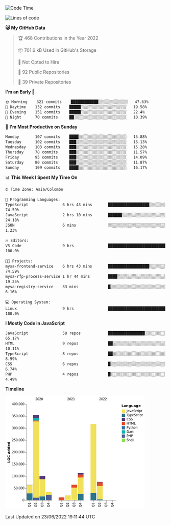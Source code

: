 
<!--START_SECTION:waka-->
![Code Time](http://img.shields.io/badge/Code%20Time-0%20secs-blue)

![Lines of code](https://img.shields.io/badge/From%20Hello%20World%20I%27ve%20Written-1%20Million%20lines%20of%20code-blue)

**🐱 My GitHub Data** 

> 🏆 468 Contributions in the Year 2022
 > 
> 📦 701.6 kB Used in GitHub's Storage 
 > 
> 🚫 Not Opted to Hire
 > 
> 📜 92 Public Repositories 
 > 
> 🔑 39 Private Repositories  
 > 
**I'm an Early 🐤** 

```text
🌞 Morning    321 commits    ████████████░░░░░░░░░░░░░   47.63% 
🌆 Daytime    132 commits    █████░░░░░░░░░░░░░░░░░░░░   19.58% 
🌃 Evening    151 commits    █████░░░░░░░░░░░░░░░░░░░░   22.4% 
🌙 Night      70 commits     ██░░░░░░░░░░░░░░░░░░░░░░░   10.39%

```
📅 **I'm Most Productive on Sunday** 

```text
Monday       107 commits    ████░░░░░░░░░░░░░░░░░░░░░   15.88% 
Tuesday      102 commits    ███░░░░░░░░░░░░░░░░░░░░░░   15.13% 
Wednesday    103 commits    ███░░░░░░░░░░░░░░░░░░░░░░   15.28% 
Thursday     78 commits     ███░░░░░░░░░░░░░░░░░░░░░░   11.57% 
Friday       95 commits     ███░░░░░░░░░░░░░░░░░░░░░░   14.09% 
Saturday     80 commits     ███░░░░░░░░░░░░░░░░░░░░░░   11.87% 
Sunday       109 commits    ████░░░░░░░░░░░░░░░░░░░░░   16.17%

```


📊 **This Week I Spent My Time On** 

```text
⌚︎ Time Zone: Asia/Colombo

💬 Programming Languages: 
TypeScript               6 hrs 43 mins       ██████████████████░░░░░░░   74.59% 
JavaScript               2 hrs 10 mins       ██████░░░░░░░░░░░░░░░░░░░   24.18% 
JSON                     6 mins              ░░░░░░░░░░░░░░░░░░░░░░░░░   1.23%

🔥 Editors: 
VS Code                  9 hrs               █████████████████████████   100.0%

🐱‍💻 Projects: 
mysa-frontend-service    6 hrs 43 mins       ██████████████████░░░░░░░   74.59% 
mysa-rfp-process-service 1 hr 44 mins        ████░░░░░░░░░░░░░░░░░░░░░   19.25% 
mysa-registry-service    33 mins             █░░░░░░░░░░░░░░░░░░░░░░░░   6.16%

💻 Operating System: 
Linux                    9 hrs               █████████████████████████   100.0%

```

**I Mostly Code in JavaScript** 

```text
JavaScript               58 repos            ████████████████░░░░░░░░░   65.17% 
HTML                     9 repos             ██░░░░░░░░░░░░░░░░░░░░░░░   10.11% 
TypeScript               8 repos             ██░░░░░░░░░░░░░░░░░░░░░░░   8.99% 
CSS                      6 repos             █░░░░░░░░░░░░░░░░░░░░░░░░   6.74% 
PHP                      4 repos             █░░░░░░░░░░░░░░░░░░░░░░░░   4.49%

```


**Timeline**

![Chart not found](https://raw.githubusercontent.com/ccweerasinghe1994/ccweerasinghe1994/master/charts/bar_graph.png) 


 Last Updated on 23/06/2022 19:11:44 UTC
<!--END_SECTION:waka-->
